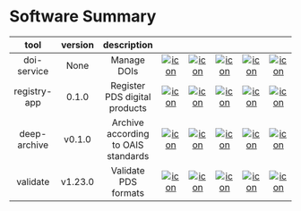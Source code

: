 
Software Summary
================

|tool|version|description|||||||
| :---: | :---: | :---: | :---: | :---: | :---: | :---: | :---: | :---: |
|doi-service|None|Manage DOIs|[![icon](https://github.githubassets.com/images/icons/emoji/unicode/1f4be.png)](https://github.com/NASA-PDS/pds-doi-service/releases/tag/None "download")|[![icon](https://github.githubassets.com/images/icons/emoji/unicode/1f50d.png)](https://nasa-pds.github.io/pds-doi-service "manual")|[![icon](https://github.githubassets.com/images/icons/emoji/unicode/1f50d.png)](https://www.gnupg.org/gph/en/manual/r1943.html "changelog")|[![icon](https://github.githubassets.com/images/icons/emoji/unicode/1f984.png)](https://en.wikipedia.org/wiki/Void_(astronomy) "requirements")|[![icon](https://github.githubassets.com/images/icons/emoji/unicode/1f4dc.png)](https://raw.githubusercontent.com/NASA-PDS/pds-doi-service/master/LICENSE.txt "license")|[![icon](https://github.githubassets.com/images/icons/emoji/unicode/1f4dd.png)](https://github.com/NASA-PDS/pds-doi-service/issues/new/choose "feedback")|
|registry-app|0.1.0|Register PDS digital products|[![icon](https://github.githubassets.com/images/icons/emoji/unicode/1f4be.png)](https://github.com/NASA-PDS/pds-registry-app/releases/tag/0.1.0 "download")|[![icon](https://github.githubassets.com/images/icons/emoji/unicode/1f50d.png)](https://nasa-pds.github.io/pds-registry-app "manual")|[![icon](https://github.githubassets.com/images/icons/emoji/unicode/1f50d.png)](http://nasa-pds.github.io/pds-registry-app/CHANGELOG.html#010-2020-03-31 "changelog")|[![icon](https://github.githubassets.com/images/icons/emoji/unicode/1f984.png)](https://en.wikipedia.org/wiki/Void_(astronomy) "requirements")|[![icon](https://github.githubassets.com/images/icons/emoji/unicode/1f4dc.png)](https://raw.githubusercontent.com/NASA-PDS/pds-registry-app/master/LICENSE.txt "license")|[![icon](https://github.githubassets.com/images/icons/emoji/unicode/1f4dd.png)](https://github.com/NASA-PDS/pds-registry-app/issues/new/choose "feedback")|
|deep-archive|v0.1.0|Archive according to OAIS standards|[![icon](https://github.githubassets.com/images/icons/emoji/unicode/1f4be.png)](https://github.com/NASA-PDS/pds-deep-archive/releases/tag/v0.1.0 "download")|[![icon](https://github.githubassets.com/images/icons/emoji/unicode/1f50d.png)](https://nasa-pds.github.io/pds-deep-archive "manual")|[![icon](https://github.githubassets.com/images/icons/emoji/unicode/1f50d.png)](http://nasa-pds.github.io/pds-deep-archive/CHANGELOG.html#v0.1.0-2020-04-24 "changelog")|[![icon](https://github.githubassets.com/images/icons/emoji/unicode/1f984.png)](https://en.wikipedia.org/wiki/Void_(astronomy) "requirements")|[![icon](https://github.githubassets.com/images/icons/emoji/unicode/1f4dc.png)](https://raw.githubusercontent.com/NASA-PDS/pds-deep-archive/master/LICENSE.txt "license")|[![icon](https://github.githubassets.com/images/icons/emoji/unicode/1f4dd.png)](https://github.com/NASA-PDS/pds-deep-archive/issues/new/choose "feedback")|
|validate|v1.23.0|Validate PDS formats|[![icon](https://github.githubassets.com/images/icons/emoji/unicode/1f4be.png)](https://github.com/NASA-PDS/validate/releases/tag/v1.23.0 "download")|[![icon](https://github.githubassets.com/images/icons/emoji/unicode/1f50d.png)](https://nasa-pds.github.io/validate "manual")|[![icon](https://github.githubassets.com/images/icons/emoji/unicode/1f50d.png)](http://nasa-pds.github.io/validate/CHANGELOG.html#v1230-2020-05-08 "changelog")|[![icon](https://github.githubassets.com/images/icons/emoji/unicode/1f984.png)](https://en.wikipedia.org/wiki/Void_(astronomy) "requirements")|[![icon](https://github.githubassets.com/images/icons/emoji/unicode/1f4dc.png)](https://raw.githubusercontent.com/NASA-PDS/validate/master/LICENSE.txt "license")|[![icon](https://github.githubassets.com/images/icons/emoji/unicode/1f4dd.png)](https://github.com/NASA-PDS/validate/issues/new/choose "feedback")|
